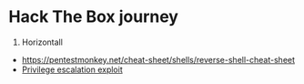 # Hack The Box journey
1. Horizontall
- https://pentestmonkey.net/cheat-sheet/shells/reverse-shell-cheat-sheet
- [Privilege escalation exploit](https://github.com/berdav/CVE-2021-4034)
